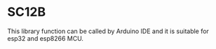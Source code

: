 # SC12B
This library function can be called by Arduino IDE and it is suitable for esp32 and esp8266 MCU.
